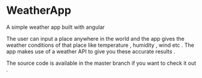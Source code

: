 # WeatherApp
A simple weather app built with angular

The user can input a place anywhere in the world and the app gives the weather conditions of that place like temperature , humidity , wind etc . 
The app makes use of a weather API to give you these accurate results . 

The source code is available in the master branch if you want to check it out . 

